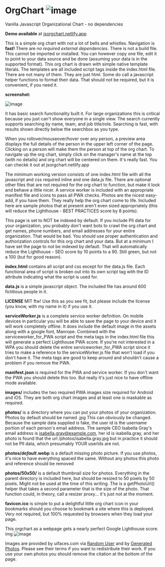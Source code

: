 # OrgChart ![image](https://user-images.githubusercontent.com/277458/219515577-9a61df09-c9ce-4435-bd5d-6ff1bd444818.png)

Vanilla Javascript Organizational Chart - no dependencies

**Demo available** at [jsorgchart.netlify.app](jsorgchart.netlify.app)

This is a simple org chart with not a lot of bells and whistles. Navigation is **fast!** There are _no required external dependencies_. There is not a build file.  This cannot be imported or installed.  You can however copy one file, edit it to point to your data source and be done (assuming your data is in the supported format).  This org chart is drawn with simple native template literals.  The templates are all included script tags inside the index.html file.  There are not many of them. They are just html.  Some do call a javascript helper functions to format their data.  That should not be required, but it is convenient, if you need it.

**screenshot:**

![image](https://user-images.githubusercontent.com/277458/219505916-63badd3a-9fb5-49b0-b5ed-b29c89ded7c3.png)

It has basic search functionality built it.  For large organizations this is critical because you just can't show everyone in a single view.  The search currently supports searching by name, team, and job title/role.  Searching is fast, with results shown directly below the searchbox as you type.

When you rollover/mouseover/hover over any person, a preview area displays the full details of the person in the upper left corner of the page.  Clicking on a person will make them the person at top of the org chart.  To navigate up the org chart, simply click on the manager's name at the top (with no details) and org chart will be centered on them.  It's really fast.  You can checkk it out at jsorgchart.netlify.app

The minimum working version consists of one index.html file with all the javascript and css required inline and one data.js file. There are optional other files that are not required for the org chart to function, but make it look and behave a little nicer. A service worker is included with an appropriate manifest file and icons to pass all PWA checks.  Photos are the nicest easy-add, if you have them. They really help the org chart come to life. Included here are sample photos that at present aren't even sized appropriately (this will reduce the Lighthouse - BEST PRACTICES score by 8 points).

This page is set to NOT be indexed by default. If you include PII data for your organization, you probably don't want bots to crawl the org chart and get names, phone numbers, and email addresses for your entire organization.  That would be bad.  You should use proper authentication and authorization controls for this org chart and your data.  But at a minimum I have set the page to not be indexed by default. That will automatically reduce the Lighthouse - SEO score by 10 points to a 90. Still green, but not a 100 (but for good reason).



**index.html** contains all script and css except for the data.js file.  Each functional area of script is broken out into its own script tag with the ID attribute indicating what the script is used for.

**data.js** is a simple javascript object.  The included file has around 600 fictitious people in it.

**LICENSE** MIT ftw!  Use this as you see fit, but please include the license (you know, with my name in it) if you use it.  

**serviceWorker.js** is a complete service worker definition.  On mobile devices in particular you will be able to save the page to your device and it will work completely offline.  It does include the default image in the assets along with a google font, Manrope.  Combined with the serviceworker_for_PWA script and the meta tags in the index.html file this will generate a perfect Lighthouse PWA score. If you're not interested in a WPA you should delete the entire serviceworker_for_PWA script since it tries to make a reference to the serviceWorker.js file that won't load if you don't have it.   The meta tags are good to keep around and shouldn't cause a problem if you remove the PWA.

**manifest.json** is required for the PWA and service worker.  If you don't want the PWA you should delete this too.  But really it's just nice to have offline mode available.

**images/** includes the two required PWA images size required for Android and iOS.  They are both org chart images and at least one is maskable as required.

**photos/** is a directory where you can put your photos of your organization.  Photos by default should be named <userID>.jpg  This can obviously be changed.  Because the sample data supplied is fake, the user id is the username portion of each person's email address.  The sample CEO Isabella Gray's email address is isabella.gray@example.com, her id is isabella.gray, and her photo is found that the url /photos/isabella.gray.jpg but in practice it should not be PII data, which presumably YOUR userIds are not.

**photos/_default_.webp** is a default missing photo picture. If you use photos, it's nice to have everything spaced the same. Without any photos this photo and reference should be removed

**photos/50x50/** is a default thumbnail size for photos. Everything in the parent directory is included here, but should be resized to 50 pixels by 50 pixels.  Might not be used at the time of this writing.  The is a getPhotoUrl() helper that takes a second parameter that is the size of the photo.  That function could, in theory, call a resizer proxy... it's just not at the moment.

**favicon.ico** is simple to put a delightful little org chart icon in your bookmarks should you choose to bookmark a site where this is deployed. Very not required, but 100% requested by browsers when they load your page.
  
This orgchart as a webpage gets a nearly perfect Google Lighthouse score.  img ![image](https://user-images.githubusercontent.com/277458/219504959-29042ea5-5d6e-4af6-9303-cfe1577201f2.png)

Images are provided by uifaces.com via [Random User](https://randomuser.me/photos) and by [Generated Photos](https://generated.photos).  Please see their terms if you want to redistribute their work.  If you use your own photos you should remove the citation at the bottom of the page.

